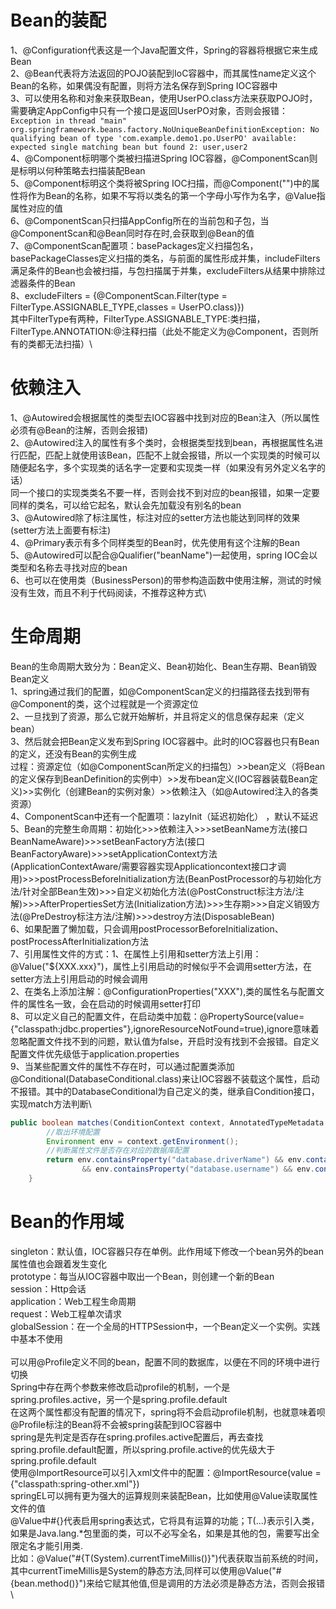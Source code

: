 # Bean的装配

1、@Configuration代表这是一个Java配置文件，Spring的容器将根据它来生成Bean\
2、@Bean代表将方法返回的POJO装配到IoC容器中，而其属性name定义这个Bean的名称，如果偶没有配置，则将方法名保存到Spring IOC容器中\
3、可以使用名称和对象来获取Bean，使用UserPO.class方法来获取POJO时，需要确定AppConfig中只有一个接口是返回UserPO对象，否则会报错：\
`Exception in thread "main" org.springframework.beans.factory.NoUniqueBeanDefinitionException: No qualifying bean of type 'com.example.demo1.po.UserPO' available: expected single matching bean but found 2: user,user2`\
4、@Component标明哪个类被扫描进Spring IOC容器，@ComponentScan则是标明以何种策略去扫描装配Bean\
5、@Component标明这个类将被Spring IOC扫描，而@Component("")中的属性将作为Bean的名称，如果不写将以类名的第一个字母小写作为名字，@Value指属性对应的值\
6、@ComponentScan只扫描AppConfig所在的当前包和子包，当@ComponentScan和@Bean同时存在时,会获取到@Bean的值\
7、@ComponentScan配置项：basePackages定义扫描包名，basePackageClasses定义扫描的类名，与前面的属性形成并集，includeFilters满足条件的Bean也会被扫描，与包扫描属于并集，excludeFilters从结果中排除过滤器条件的Bean\
8、excludeFilters = {@ComponentScan.Filter(type = FilterType.ASSIGNABLE_TYPE,classes = UserPO.class)})\
其中FilterType有两种，FilterType.ASSIGNABLE_TYPE:类扫描，FilterType.ANNOTATION:@注释扫描（此处不能定义为@Component，否则所有的类都无法扫描）\

# 依赖注入

1、@Autowired会根据属性的类型去IOC容器中找到对应的Bean注入（所以属性必须有@Bean的注解，否则会报错)\
2、@Autowired注入的属性有多个类时，会根据类型找到bean，再根据属性名进行匹配，匹配上就使用该Bean，匹配不上就会报错，所以一个实现类的时候可以随便起名字，多个实现类的话名字一定要和实现类一样（如果没有另外定义名字的话）\
同一个接口的实现类类名不要一样，否则会找不到对应的bean报错，如果一定要同样的类名，可以给它起名，默认会先加载没有别名的bean\
3、@Autowired除了标注属性，标注对应的setter方法也能达到同样的效果(setter方法上面要有标注)\
4、@Primary表示有多个同样类型的Bean时，优先使用有这个注解的Bean\
5、@Autowired可以配合@Qualifier("beanName")一起使用，spring IOC会以类型和名称去寻找对应的bean\
6、也可以在使用类（BusinessPerson)的带参构造函数中使用注解，测试的时候没有生效，而且不利于代码阅读，不推荐这种方式\

# 生命周期

Bean的生命周期大致分为：Bean定义、Bean初始化、Bean生存期、Bean销毁\
Bean定义\
1、spring通过我们的配置，如@ComponentScan定义的扫描路径去找到带有@Component的类，这个过程就是一个资源定位\
2、一旦找到了资源，那么它就开始解析，并且将定义的信息保存起来（定义bean）\
3、然后就会把Bean定义发布到Spring IOC容器中。此时的IOC容器也只有Bean的定义，还没有Bean的实例生成\
过程：资源定位（如@ComponentScan所定义的扫描包）>>bean定义（将Bean的定义保存到BeanDefinition的实例中）>>发布bean定义(IOC容器装载Bean定义)>>实例化（创建Bean的实例对象）>>依赖注入（如@Autowired注入的各类资源）\
4、ComponentScan中还有一个配置项：lazyInit（延迟初始化）
，默认不延迟\
5、Bean的完整生命周期：初始化>>>依赖注入>>>setBeanName方法(接口BeanNameAware)>>>setBeanFactory方法(接口BeanFactoryAware)>>>setApplicationContext方法(ApplicationContextAware/需要容器实现Applicationcontext接口才调用)>>>postProcessBeforeInitialization方法(BeanPostProcessor的与初始化方法/针对全部Bean生效)>>>自定义初始化方法(@PostConstruct标注方法/注解)>>>AfterPropertiesSet方法(Initialization方法)>>>生存期>>>自定义销毁方法(@PreDestroy标注方法/注解)>>>destroy方法(DisposableBean)\
6、如果配置了懒加载，只会调用postProcessorBeforeInitialization、postProcessAfterInitialization方法\
7、引用属性文件的方式：1、在属性上引用和setter方法上引用：@Value("${XXX.xxx}")，属性上引用启动的时候似乎不会调用setter方法，在setter方法上引用启动的时候会调用\
2、在类名上添加注解：@ConfigurationProperties("XXX"),类的属性名与配置文件的属性名一致，会在启动的时候调用setter打印\
8、可以定义自己的配置文件，在启动类中加载：@PropertySource(value={"classpath:jdbc.properties"},ignoreResourceNotFound=true),ignore意味着忽略配置文件找不到的问题，默认值为false，开启时没有找到不会报错。自定义配置文件优先级低于application.properties\
9、当某些配置文件的属性不存在时，可以通过配置类添加@Conditional(DatabaseConditional.class)来让IOC容器不装载这个属性，启动不报错。其中的DatabaseConditional为自己定义的类，继承自Condition接口，实现match方法判断\
```java
public boolean matches(ConditionContext context, AnnotatedTypeMetadata metadata){
        //取出环境配置
        Environment env = context.getEnvironment();
        //判断属性文件是否存在对应的数据库配置
        return env.containsProperty("database.driverName") && env.containsProperty("database.url")
                && env.containsProperty("database.username") && env.containsProperty("databse.password");
    }
```

# Bean的作用域
singleton：默认值，IOC容器只存在单例。此作用域下修改一个bean另外的bean属性值也会跟着发生变化\
prototype：每当从IOC容器中取出一个Bean，则创建一个新的Bean\
session：Http会话\
application：Web工程生命周期\
request：Web工程单次请求\
globalSession：在一个全局的HTTPSession中，一个Bean定义一个实例。实践中基本不使用\
\
可以用@Profile定义不同的bean，配置不同的数据库，以便在不同的环境中进行切换\
Spring中存在两个参数来修改启动profile的机制，一个是spring.profiles.active，另一个是spring.profile.default\
在这两个属性都没有配置的情况下，spring将不会启动profile机制，也就意味着呗@Profile标注的Bean将不会被spring装配到IOC容器中\
spring是先判定是否存在spring.profiles.active配置后，再去查找spring.profile.default配置，所以spring.profile.active的优先级大于spring.profile.default\
使用@ImportResource可以引入xml文件中的配置：@ImportResource(value = {"classpath:spring-other.xml"})\
springEL可以拥有更为强大的运算规则来装配Bean，比如使用@Value读取属性文件的值\
@Value中#{}代表启用spring表达式，它将具有运算的功能；T(...)表示引入类，如果是Java.lang.*包里面的类，可以不必写全名，如果是其他的包，需要写出全限定名才能引用类.\
比如：@Value("#{T(System).currentTimeMillis()}")代表获取当前系统的时间，其中currentTimeMillis是System的静态方法,同样可以使用@Value("#{bean.method()}")来给它赋其他值,但是调用的方法必须是静态方法，否则会报错\

